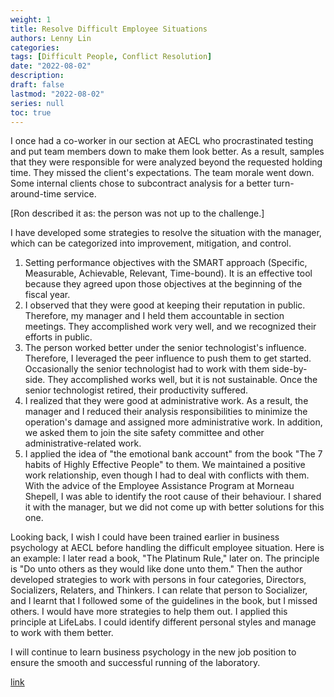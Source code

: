 ```yaml
---
weight: 1
title: Resolve Difficult Employee Situations
authors: Lenny Lin
categories: 
tags: [Difficult People, Conflict Resolution]
date: "2022-08-02"
description: 
draft: false
lastmod: "2022-08-02"
series: null
toc: true
---
```


I once had a co-worker in our section at AECL who procrastinated testing and put team members down to make them look better.  As a result, samples that they were responsible for were analyzed beyond the requested holding time.  They missed the client's expectations.  The team morale went down.  Some internal clients chose to subcontract analysis for a better turn-around-time service.  

[Ron described it as: the person was not up to the challenge.]

I have developed some strategies to resolve the situation with the manager, which can be categorized into improvement, mitigation, and control.
1)	Setting performance objectives with the SMART approach (Specific, Measurable, Achievable, Relevant, Time-bound).  It is an effective tool because they agreed upon those objectives at the beginning of the fiscal year.  
2)	I observed that they were good at keeping their reputation in public.  Therefore, my manager and I held them accountable in section meetings.  They accomplished work very well, and we recognized their efforts in public.  
3)	The person worked better under the senior technologist's influence.  Therefore, I leveraged the peer influence to push them to get started.  Occasionally the senior technologist had to work with them side-by-side.  They accomplished works well, but it is not sustainable.  Once the senior technologist retired, their productivity suffered.
4)	I realized that they were good at administrative work.  As a result, the manager and I reduced their analysis responsibilities to minimize the operation's damage and assigned more administrative work.  In addition, we asked them to join the site safety committee and other administrative-related work.
5)	I applied the idea of "the emotional bank account" from the book "The 7 habits of Highly Effective People" to them.  We maintained a positive work relationship, even though I had to deal with conflicts with them.  With the advice of the Employee Assistance Program at Morneau Shepell, I was able to identify the root cause of their behaviour.  I shared it with the manager, but we did not come up with better solutions for this one.

Looking back, I wish I could have been trained earlier in business psychology at AECL before handling the difficult employee situation.  Here is an example: I later read a book, "The Platinum Rule," later on.  The principle is "Do unto others as they would like done unto them."  Then the author developed strategies to work with persons in four categories, Directors, Socializers, Relaters, and Thinkers.  I can relate that person to Socializer, and I learnt that I followed some of the guidelines in the book, but I missed others.  I would have more strategies to help them out.  I applied this principle at LifeLabs.  I could identify different personal styles and manage to work with them better.  

I will continue to learn business psychology in the new job position to ensure the smooth and successful running of the laboratory.  

[link](https://jian-li.netlify.app/docs/01-interview-experience/01-cgc-chemist/01-take-home-exam/01_difficult_people_cgc_2022/)
